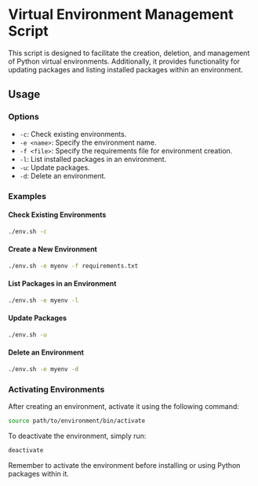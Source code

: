 # Virtual Environment Management Script

This script is designed to facilitate the creation, deletion, and management of Python virtual environments. Additionally, it provides functionality for updating packages and listing installed packages within an environment.

## Usage

### Options

- `-c`: Check existing environments.
- `-e <name>`: Specify the environment name.
- `-f <file>`: Specify the requirements file for environment creation.
- `-l`: List installed packages in an environment.
- `-u`: Update packages.
- `-d`: Delete an environment.

### Examples

#### Check Existing Environments

```bash
./env.sh -c
```

#### Create a New Environment

```bash
./env.sh -e myenv -f requirements.txt
```

#### List Packages in an Environment

```bash
./env.sh -e myenv -l
```

#### Update Packages

```bash
./env.sh -u
```

#### Delete an Environment

```bash
./env.sh -e myenv -d
```

### Activating Environments

After creating an environment, activate it using the following command:

```bash
source path/to/environment/bin/activate
```

To deactivate the environment, simply run:

```bash
deactivate
```

Remember to activate the environment before installing or using Python packages within it.
